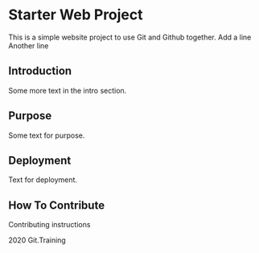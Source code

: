 # Starter Web Project
This is a simple website project to use Git and Github together.
Add a line
Another line
## Introduction
Some more text in the intro section.
## Purpose
Some text for purpose.
## Deployment
Text for deployment.
## How To Contribute
Contributing instructions

2020 Git.Training  

